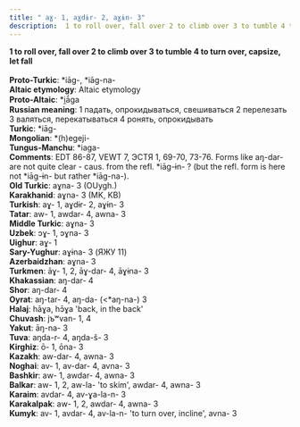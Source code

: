 ```yaml
---
title: " aɣ- 1, aɣdɨr- 2, aɣɨn- 3"
description:  1 to roll over, fall over 2 to climb over 3 to tumble 4 to turn over, capsize, let fall
---
```

<p data-pagefind-weight="0.5">
<strong> 1 to roll over, fall over 2 to climb over 3 to tumble 4 to turn over, capsize, let fall</strong><br><br>
<strong>Proto-Turkic</strong>:  *iāg-, *iāg-na-<br>
<strong>Altaic etymology</strong>:  Altaic etymology<br>
<strong> Proto-Altaic</strong>:  *i̯ā́ga<br>
<strong>Russian meaning</strong>:  1 падать, опрокидываться, свешиваться 2 перелезать 3 валяться, перекатываться 4 ронять, опрокидывать<br>
<strong>Turkic</strong>:  *iāg-<br>
<strong>Mongolian</strong>:  *(h)egeji-<br>
<strong>Tungus-Manchu</strong>:  *iaga-<br>
<strong>Comments</strong>:  EDT 86-87, VEWT 7, ЭСТЯ 1, 69-70, 73-76. Forms like aŋ-dar- are not quite clear - caus. from the refl. *iāg-ɨn- ? (but the refl. form is here not *iāg-ɨn- but rather *iāg-na-).<br>
<strong>Old Turkic</strong>:  aɣna- 3 (OUygh.)<br>
<strong>Karakhanid</strong>:  aɣna- 3 (MK, KB)<br>
<strong>Turkish</strong>:  aɣ- 1, aɣdɨr- 2, aɣɨn- 3<br>
<strong>Tatar</strong>:  aw- 1, awdar- 4, awna- 3<br>
<strong>Middle Turkic</strong>:  aɣna- 3<br>
<strong>Uzbek</strong>:  ɔɣ- 1, ɔɣna- 3<br>
<strong>Uighur</strong>:  aɣ- 1<br>
<strong>Sary-Yughur</strong>:  aɣɨna- 3 (ЯЖУ 11)<br>
<strong>Azerbaidzhan</strong>:  aɣna- 3<br>
<strong>Turkmen</strong>:  āɣ- 1, 2, āɣ-dar- 4, āɣɨna- 3<br>
<strong>Khakassian</strong>:  aŋ-dar- 4<br>
<strong>Shor</strong>:  aŋ-dar- 4<br>
<strong>Oyrat</strong>:  aŋ-tar- 4, aŋ-da- (<*aŋ-na-) 3<br>
<strong>Halaj</strong>:  hāɣa, hɔ̄ɣa 'back, in the back'<br>
<strong>Chuvash</strong>:  jъʷvan- 1, 4<br>
<strong>Yakut</strong>:  āŋ-na- 3<br>
<strong>Tuva</strong>:  aŋda-r- 4, aŋda-š- 3<br>
<strong>Kirghiz</strong>:  ō- 1, ōna- 3<br>
<strong>Kazakh</strong>:  aw-dar- 4, awna- 3<br>
<strong>Noghai</strong>:  av- 1, av-dar- 4, avna- 3<br>
<strong>Bashkir</strong>:  aw- 1, awdar- 4, awna- 3<br>
<strong>Balkar</strong>:  aw- 1, 2, aw-la- 'to skim', awdar- 4, awna- 3<br>
<strong>Karaim</strong>:  avdar- 4, av-ɣa-la-n- 3<br>
<strong>Karakalpak</strong>:  aw- 1, 2, awdar- 4, awna- 3<br>
<strong>Kumyk</strong>:  av- 1, avdar- 4, av-la-n- 'to turn over, incline', avna- 3<br>

</p>
